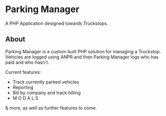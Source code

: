 # Parking Manager
A PHP Application designed towards Truckstops.

## About

Parking Manager is a custom built PHP solution for managing a Truckstop. Vehicles are logged using ANPR and then Parking Manager logs who has paid and who hasn't.

Current features:
- Track currently parked vehicles
- Reporting
- Bill by company and track billing
- M O D A L S

& more, as well as further features to come.
